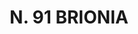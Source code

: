 ---
title: "N. 91 BRIONIA"
plant-name: "N. 91"
plant-number: "091"
plant-xml: "/assets/xml/plant091.xml"
plant-img1: "/assets/img/plant091_verso.jpg"
plant-img2: "/assets/img/plant091.jpg"
plant-title: "N. 91 BRIONIA"
plant-taxon-link: "http://www.worldfloraonline.org/taxon/wfo-0000572974"
plant-taxon-content: "[Bryonia dioica Jacq. ...]"
layout: single-xml
---